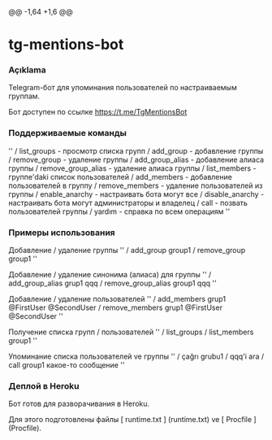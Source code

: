 @@ -1,64 +1,6 @@
#  tg-mentions-bot

###  Açıklama

Telegram-бот для упоминания пользователей по настраиваемым группам.

Бот доступен по ссылке https://t.me/TgMentionsBot

###  Поддерживаемые команды

''
/ list_groups - просмотр списка групп
/ add_group - добавление группы
/ remove_group - удаление группы
/ add_group_alias - добавление алиаса группы
/ remove_group_alias - удаление алиаса группы
/ list_members - группе'daki список пользователей
/ add_members - добавление пользователей в группу
/ remove_members - удаление пользователей из группы
/ enable_anarchy - настраивать бота могут все
/ disable_anarchy - настраивать бота могут администраторы и владелец
/ call - позвать пользователей группы
/ yardım - справка по всем операциям
''

###  Примеры использования

Добавление / удаление группы
''
/ add_group group1
/ remove_group group1
''

Добавление / удаление синонима (алиаса) для группы
''
/ add_group_alias grup1 qqq
/ remove_group_alias group1 qqq
''

Добавление / удаление пользователей
''
/ add_members grup1 @FirstUser @SecondUser
/ remove_members grup1 @FirstUser @SecondUser
''

Получение списка групп / пользователей
''
/ list_groups
/ list_members group1
''

Упоминание списка пользователей ve группы
''
/ çağrı grubu1
/ qqq'i ara
/ call group1 какое-то сообщение
''

###  Деплой в Heroku

Бот готов для разворачивания в Heroku.

Для этого подготовлены файлы [ runtime.txt ] (runtime.txt) ve [ Procfile ] (Procfile).

